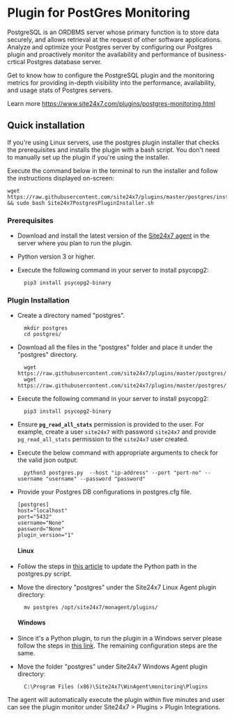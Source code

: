 Plugin for PostGres Monitoring
=============================

PostgreSQL is an ORDBMS server whose primary function is to store data securely, and allows retrieval at the request of other software applications. Analyze and optimize your Postgres server by configuring our Postgres plugin and proactively monitor the availability and performance of business-crtical Postgres database server.

Get to know how to configure the PostgreSQL plugin and the monitoring metrics for providing in-depth visibility into the performance, availability, and usage stats of Postgres servers.

Learn more https://www.site24x7.com/plugins/postgres-monitoring.html

## Quick installation

If you're using Linux servers, use the postgres plugin installer that checks the prerequisites and installs the plugin with a bash script. You don't need to manually set up the plugin if you're using the installer.

Execute the command below in the terminal to run the installer and follow the instructions displayed on-screen:

```
wget https://raw.githubusercontent.com/site24x7/plugins/master/postgres/installer/Site24x7PostgresPluginInstaller.sh && sudo bash Site24x7PostgresPluginInstaller.sh
```

### Prerequisites

- Download and install the latest version of the [Site24x7 agent](https://www.site24x7.com/app/client#/admin/inventory/add-monitor) in the server where you plan to run the plugin.
- Python version 3 or higher.
- Execute the following command in your server to install psycopg2: 

		pip3 install psycopg2-binary

### Plugin Installation  

- Create a directory named "postgres".

		mkdir postgres
  		cd postgres/
  
- Download all the files in the "postgres" folder and place it under the "postgres" directory.

		wget https://raw.githubusercontent.com/site24x7/plugins/master/postgres/postgres.py
		wget https://raw.githubusercontent.com/site24x7/plugins/master/postgres/postgres.cfg

- Execute the following command in your server to install psycopg2: 

		pip3 install psycopg2-binary
  
- Ensure **`pg_read_all_stats`** permission is provided to the user. For example, create a user `site24x7` with password `site24x7` and provide `pg_read_all_stats` permission to the `site24x7` user created.
- Execute the below command with appropriate arguments to check for the valid json output:

		python3 postgres.py  --host "ip-address" --port "port-no" --username "username" --password "password" 

- Provide your Postgres DB configurations in postgres.cfg file.

    ```
	[postgres]
    host="localhost"
    port="5432"
    username="None"
    password="None"
    plugin_version="1"
    ```
    
  #### Linux

- Follow the steps in [this article](https://support.site24x7.com/portal/en/kb/articles/updating-python-path-in-a-plugin-script-for-linux-servers) to update the Python path in the postgres.py script.
- Move the directory "postgres" under the Site24x7 Linux Agent plugin directory: 

		mv postgres /opt/site24x7/monagent/plugins/
  #### Windows 

- Since it's a Python plugin, to run the plugin in a Windows server please follow the steps in [this link](https://support.site24x7.com/portal/en/kb/articles/run-python-plugin-scripts-in-windows-servers). The remaining configuration steps are the same.


- Move the folder "postgres" under Site24x7 Windows Agent plugin directory: 

		C:\Program Files (x86)\Site24x7\WinAgent\monitoring\Plugins

The agent will automatically execute the plugin within five minutes and user can see the plugin monitor under Site24x7 > Plugins > Plugin Integrations.
